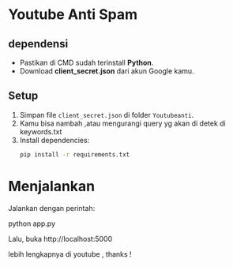# Youtube Anti Spam

## dependensi
- Pastikan di CMD sudah terinstall **Python**.
- Download **client_secret.json** dari akun Google kamu.

## Setup
1. Simpan file `client_secret.json` di folder `Youtubeanti`.
2. Kamu bisa nambah ,atau mengurangi query yg akan di detek di keywords.txt
3. Install dependencies:
   ```bash
   pip install -r requirements.txt

# Menjalankan
Jalankan dengan perintah:

python app.py

Lalu, buka 
http://localhost:5000

lebih lengkapnya di youtube , thanks !
